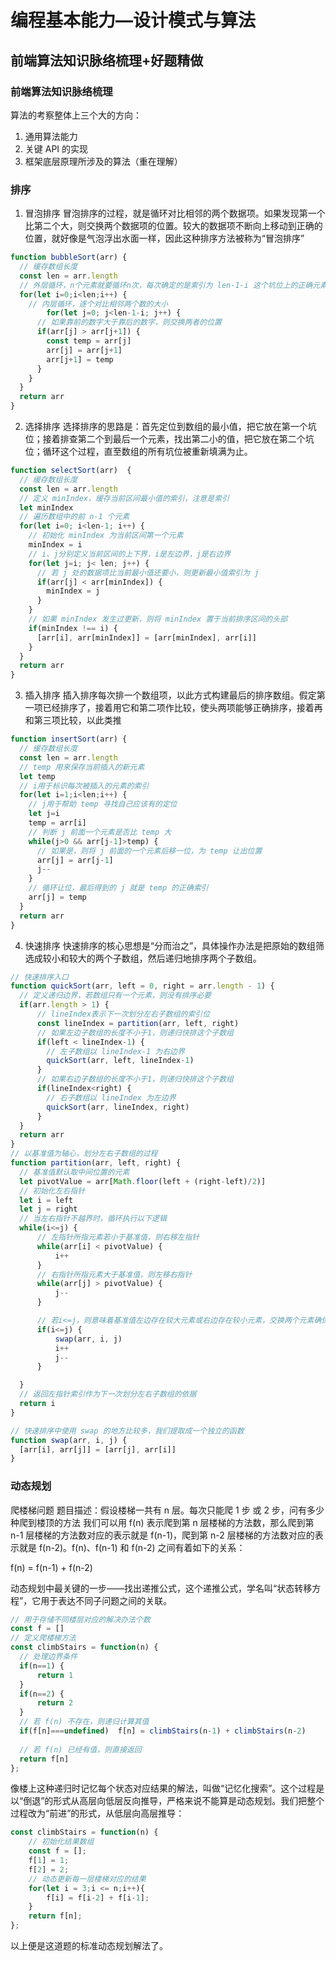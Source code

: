 # 编程基本能力—设计模式与算法


## 前端算法知识脉络梳理+好题精做


### 前端算法知识脉络梳理

算法的考察整体上三个大的方向：
1. 通用算法能力
2. 关键 API 的实现
3. 框架底层原理所涉及的算法（重在理解）

### 排序

1. 冒泡排序
冒泡排序的过程，就是循环对比相邻的两个数据项。如果发现第一个比第二个大，则交换两个数据项的位置。较大的数据项不断向上移动到正确的位置，就好像是气泡浮出水面一样，因此这种排序方法被称为“冒泡排序”
```js
function bubbleSort(arr) {
  // 缓存数组长度
  const len = arr.length
  // 外层循环，n个元素就要循环n次，每次确定的是索引为 len-1-i 这个坑位上的正确元素值
  for(let i=0;i<len;i++) {
    // 内层循环，逐个对比相邻两个数的大小
        for(let j=0; j<len-1-i; j++) {
      // 如果靠前的数字大于靠后的数字，则交换两者的位置
      if(arr[j] > arr[j+1]) {
        const temp = arr[j]  
        arr[j] = arr[j+1]  
        arr[j+1] = temp
      }
    }   
  }
  return arr
}
```

2. 选择排序
选择排序的思路是：首先定位到数组的最小值，把它放在第一个坑位；接着排查第二个到最后一个元素，找出第二小的值，把它放在第二个坑位；循环这个过程，直至数组的所有坑位被重新填满为止。
```js
function selectSort(arr)  {
  // 缓存数组长度
  const len = arr.length 
  // 定义 minIndex，缓存当前区间最小值的索引，注意是索引
  let minIndex  
  // 遍历数组中的前 n-1 个元素
  for(let i=0; i<len-1; i++) { 
    // 初始化 minIndex 为当前区间第一个元素
    minIndex = i  
    // i、j分别定义当前区间的上下界，i是左边界，j是右边界
    for(let j=i; j< len; j++) {  
      // 若 j 处的数据项比当前最小值还要小，则更新最小值索引为 j
      if(arr[j] < arr[minIndex]) {  
        minIndex = j
      }
    }
    // 如果 minIndex 发生过更新，则将 minIndex 置于当前排序区间的头部
    if(minIndex !== i) {
      [arr[i], arr[minIndex]] = [arr[minIndex], arr[i]]
    }
  }
  return arr
}
```

3. 插入排序
插入排序每次排一个数组项，以此方式构建最后的排序数组。假定第一项已经排序了，接着用它和第二项作比较，使头两项能够正确排序，接着再和第三项比较，以此类推
```js
function insertSort(arr) {
  // 缓存数组长度
  const len = arr.length
  // temp 用来保存当前插入的新元素
  let temp  
  // i用于标识每次被插入的元素的索引
  for(let i=1;i<len;i++) {
    // j用于帮助 temp 寻找自己应该有的定位
    let j=i
    temp = arr[i]  
    // 判断 j 前面一个元素是否比 temp 大
    while(j>0 && arr[j-1]>temp) {
      // 如果是，则将 j 前面的一个元素后移一位，为 temp 让出位置
      arr[j] = arr[j-1]   
      j--
    }
    // 循环让位，最后得到的 j 就是 temp 的正确索引
    arr[j] = temp
  }
  return arr
}
```

4. 快速排序
快速排序的核心思想是“分而治之”，具体操作办法是把原始的数组筛选成较小和较大的两个子数组，然后递归地排序两个子数组。
```js
// 快速排序入口
function quickSort(arr, left = 0, right = arr.length - 1) {
  // 定义递归边界，若数组只有一个元素，则没有排序必要
  if(arr.length > 1) {
      // lineIndex表示下一次划分左右子数组的索引位
      const lineIndex = partition(arr, left, right)
      // 如果左边子数组的长度不小于1，则递归快排这个子数组
      if(left < lineIndex-1) {
        // 左子数组以 lineIndex-1 为右边界
        quickSort(arr, left, lineIndex-1)
      }
      // 如果右边子数组的长度不小于1，则递归快排这个子数组
      if(lineIndex<right) {
        // 右子数组以 lineIndex 为左边界
        quickSort(arr, lineIndex, right)
      }
  }
  return arr
}
// 以基准值为轴心，划分左右子数组的过程
function partition(arr, left, right) {
  // 基准值默认取中间位置的元素
  let pivotValue = arr[Math.floor(left + (right-left)/2)]
  // 初始化左右指针
  let i = left
  let j = right
  // 当左右指针不越界时，循环执行以下逻辑
  while(i<=j) {
      // 左指针所指元素若小于基准值，则右移左指针
      while(arr[i] < pivotValue) {
          i++
      }
      // 右指针所指元素大于基准值，则左移右指针
      while(arr[j] > pivotValue) {
          j--
      }

      // 若i<=j，则意味着基准值左边存在较大元素或右边存在较小元素，交换两个元素确保左右两侧有序
      if(i<=j) {
          swap(arr, i, j)
          i++
          j--
      }

  }
  // 返回左指针索引作为下一次划分左右子数组的依据
  return i
}

// 快速排序中使用 swap 的地方比较多，我们提取成一个独立的函数
function swap(arr, i, j) {
  [arr[i], arr[j]] = [arr[j], arr[i]]
}
```


### 动态规划

爬楼梯问题
题目描述：假设楼梯一共有 n 层。每次只能爬 1 步 或 2 步，问有多少种爬到楼顶的方法
我们可以用 f(n) 表示爬到第 n 层楼梯的方法数，那么爬到第 n-1 层楼梯的方法数对应的表示就是 f(n-1)，爬到第 n-2 层楼梯的方法数对应的表示就是 f(n-2)。f(n)、f(n-1) 和 f(n-2) 之间有着如下的关系：

f(n) = f(n-1) + f(n-2)

动态规划中最关键的一步——找出递推公式，这个递推公式，学名叫“状态转移方程”，它用于表达不同子问题之间的关联。

```js
// 用于存储不同楼层对应的解决办法个数
const f = []
// 定义爬楼梯方法
const climbStairs = function(n) {
  // 处理边界条件
  if(n==1) {
      return 1
  }
  if(n==2) {
      return 2
  }
  // 若 f(n) 不存在，则递归计算其值
  if(f[n]===undefined)  f[n] = climbStairs(n-1) + climbStairs(n-2)
  
  // 若 f(n) 已经有值，则直接返回
  return f[n]
};
```
像楼上这种递归时记忆每个状态对应结果的解法，叫做“记忆化搜索”。这个过程是以“倒退”的形式从高层向低层反向推导，严格来说不能算是动态规划。我们把整个过程改为“前进”的形式，从低层向高层推导：
```js
const climbStairs = function(n) {
    // 初始化结果数组
    const f = [];
    f[1] = 1;
    f[2] = 2;
    // 动态更新每一层楼梯对应的结果
    for(let i = 3;i <= n;i++){
        f[i] = f[i-2] + f[i-1];
    }
    return f[n];
};  
```
以上便是这道题的标准动态规划解法了。 